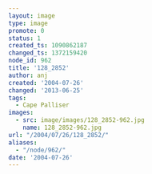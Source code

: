 ```yaml
---
layout: image
type: image
promote: 0
status: 1
created_ts: 1090862187
changed_ts: 1372159420
node_id: 962
title: '128_2852'
author: anj
created: '2004-07-26'
changed: '2013-06-25'
tags:
  - Cape Palliser
images:
  - src: image/images/128_2852-962.jpg
    name: 128_2852-962.jpg
url: "/2004/07/26/128_2852/"
aliases:
  - "/node/962/"
date: '2004-07-26'
---
```


